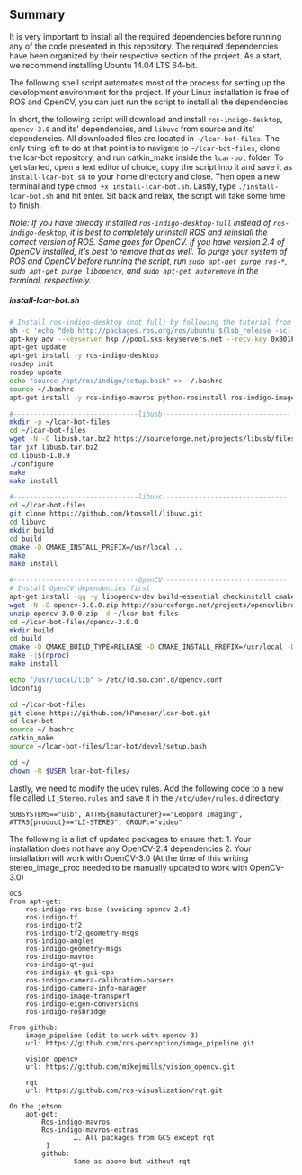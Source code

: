 ## Summary
It is very important to install all the required dependencies before running any of the code presented in this repository. The required dependencies have been organized by their respective section of the project. As a start, we recommend installing Ubuntu 14.04 LTS 64-bit.

The following shell script automates most of the process for setting up the development environment for the project. If your Linux installation is free of ROS and OpenCV, you can just run the script to install all the dependencies. 

In short, the following script will download and install `ros-indigo-desktop`, `opencv-3.0` and its' dependencies, and `libuvc` from source and its' dependencies. All downloaded files are located in `~/lcar-bot-files`. The only thing left to do at that point is to navigate to `~/lcar-bot-files`, clone the lcar-bot repository, and run catkin_make inside the `lcar-bot` folder. 
To get started, open a text editor of choice, copy the script into it and save it as `install-lcar-bot.sh` to your home directory and close. Then open a new terminal and type `chmod +x install-lcar-bot.sh`. Lastly, type `./install-lcar-bot.sh` and hit enter. Sit back and relax, the script will take some time to finish.

_Note: If you have already installed `ros-indigo-desktop-full` instead of `ros-indigo-desktop`, it is best to completely uninstall ROS and reinstall the correct version of ROS. Same goes for OpenCV. If you have version 2.4 of OpenCV installed, it's best to remove that as well. To purge your system of ROS and OpenCV before running the script, run `sudo apt-get purge ros-*`, `sudo apt-get purge libopencv`, and `sudo apt-get autoremove` in the terminal, respectively._

##### install-lcar-bot.sh
```sh
# Install ros-indigo-desktop (not full) by following the tutorial from the ROS wiki
sh -c 'echo "deb http://packages.ros.org/ros/ubuntu $(lsb_release -sc) main" > /etc/apt/sources.list.d/ros-latest.list'
apt-key adv --keyserver hkp://pool.sks-keyservers.net --recv-key 0xB01FA116
apt-get update
apt-get install -y ros-indigo-desktop
rosdep init
rosdep update
echo "source /opt/ros/indigo/setup.bash" >> ~/.bashrc
source ~/.bashrc
apt-get install -y ros-indigo-mavros python-rosinstall ros-indigo-image-transport

#-------------------------------libusb--------------------------------
mkdir -p ~/lcar-bot-files
cd ~/lcar-bot-files
wget -N -O libusb.tar.bz2 https://sourceforge.net/projects/libusb/files/libusb-1.0/libusb-1.0.9/libusb-1.0.9.tar.bz2/download
tar jxf libusb.tar.bz2
cd libusb-1.0.9
./configure
make
make install

#-------------------------------libuvc-------------------------------
cd ~/lcar-bot-files
git clone https://github.com/ktossell/libuvc.git
cd libuvc
mkdir build
cd build
cmake -D CMAKE_INSTALL_PREFIX=/usr/local ..
make
make install

#-------------------------------OpenCV-------------------------------
# Install OpenCV dependencies first
apt-get install -qq -y libopencv-dev build-essential checkinstall cmake pkg-config yasm libjpeg-dev libjasper-dev libavcodec-dev libavformat-dev libswscale-dev libdc1394-22-dev libxine-dev libgstreamer0.10-dev libgstreamer-plugins-base0.10-dev libv4l-dev python-dev python-numpy libtbb-dev libqt4-dev libgtk2.0-dev libfaac-dev libmp3lame-dev libopencore-amrnb-dev libopencore-amrwb-dev libtheora-dev libvorbis-dev libxvidcore-dev x264 v4l-utils ffmpeg cmake qt5-default checkinstall
wget -N -O opencv-3.0.0.zip http://sourceforge.net/projects/opencvlibrary/files/opencv-unix/3.0.0/opencv-3.0.0.zip/download
unzip opencv-3.0.0.zip -d ~/lcar-bot-files
cd ~/lcar-bot-files/opencv-3.0.0
mkdir build
cd build
cmake -D CMAKE_BUILD_TYPE=RELEASE -D CMAKE_INSTALL_PREFIX=/usr/local -D WITH_GTK=ON -D WITH_TBB=ON -D WITH_V4L=ON -D INSTALL_C_EXAMPLES=ON -D INSTALL_PYTHON_EXAMPLES=ON -D BUILD_EXAMPLES=ON -D WITH_OPENGL=ON ..
make -j$(nproc)
make install

echo "/usr/local/lib" > /etc/ld.so.conf.d/opencv.conf
ldconfig

cd ~/lcar-bot-files
git clone https://github.com/kPanesar/lcar-bot.git
cd lcar-bot
source ~/.bashrc
catkin_make
source ~/lcar-bot-files/lcar-bot/devel/setup.bash

cd ~/
chown -R $USER lcar-bot-files/

```

Lastly, we need to modify the udev rules. Add the following code to a new file called `LI_Stereo.rules` and save it in the `/etc/udev/rules.d` directory:

```
SUBSYSTEMS=="usb", ATTRS{manufacturer}=="Leopard Imaging", ATTRS{product}=="LI-STEREO", GROUP:="video"
```


The following is a list of updated packages to ensure that:
     1. Your installation does not have any OpenCV-2.4 dependencies
     2. Your installation will work with OpenCV-3.0
        (At the time of this writing stereo_image_proc needed to be manually updated to work with OpenCV-3.0)

```
GCS
From apt-get:
	ros-indigo-ros-base (avoiding opencv 2.4)
	ros-indigo-tf
	ros-indigo-tf2
	ros-indigo-tf2-geometry-msgs
	ros-indigo-angles
	ros-indigo-geometry-msgs
    ros-indigo-mavros 
	ros-indigo-qt-gui
	ros-indigio-qt-gui-cpp
	ros-indigo-camera-calibration-parsers
	ros-indigo-camera-info-manager
	ros-indigo-image-transport
	ros-indigo-eigen-conversions
	ros-indigo-rosbridge
	
From github:
	image_pipeline (edit to work with opencv-3)
	url: https://github.com/ros-perception/image_pipeline.git

	vision_opencv 
	url: https://github.com/mikejmills/vision_opencv.git

	rqt
	url: https://github.com/ros-visualization/rqt.git

On the jetson
	apt-get:
		Ros-indigo-mavros
		Ros-indigo-mavros-extras
                …. All packages from GCS except rqt
         ]
        github:
                Same as above but without rqt         
```
